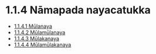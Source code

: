 # 1.1.4 Nāmapada nayacatukka

* [1.1.4.1 Mūlanaya](1.1.4/1.1.4.1.md)
* [1.1.4.2 Mūlamūlanaya](1.1.4/1.1.4.2.md)
* [1.1.4.3 Mūlakanaya](1.1.4/1.1.4.3.md)
* [1.1.4.4 Mūlamūlakanaya](1.1.4/1.1.4.4.md)
